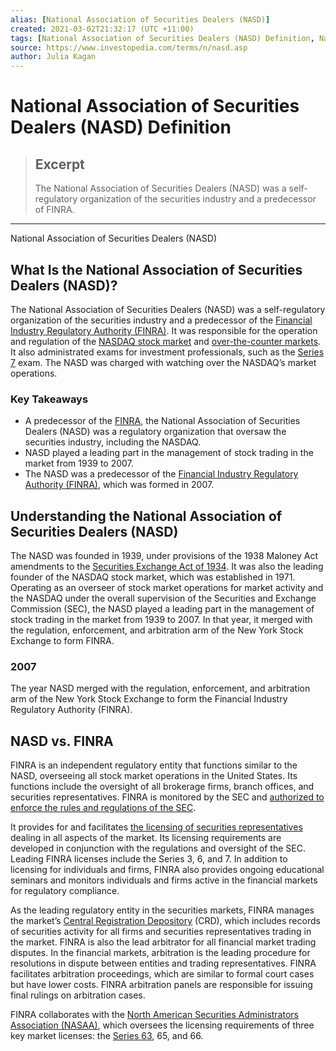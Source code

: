 ```yaml
---
alias: [National Association of Securities Dealers (NASD)]
created: 2021-03-02T21:32:17 (UTC +11:00)
tags: [National Association of Securities Dealers (NASD) Definition, National Association of Securities Dealers (NASD)]
source: https://www.investopedia.com/terms/n/nasd.asp
author: Julia Kagan
---
```


# National Association of Securities Dealers (NASD) Definition

> ## Excerpt
> The National Association of Securities Dealers (NASD) was a self-regulatory organization of the securities industry and a predecessor of FINRA.

---

National Association of Securities Dealers (NASD)
## What Is the National Association of Securities Dealers (NASD)?

The National Association of Securities Dealers (NASD) was a self-regulatory organization of the securities industry and a predecessor of the [Financial Industry Regulatory Authority (FINRA)](https://www.investopedia.com/terms/f/finra.asp). It was responsible for the operation and regulation of the [NASDAQ stock market](https://www.investopedia.com/terms/n/nasdaq.asp) and [over-the-counter markets](https://www.investopedia.com/terms/o/over-the-countermarket.asp). It also administrated exams for investment professionals, such as the [Series 7](https://www.investopedia.com/terms/s/series7.asp) exam. The NASD was charged with watching over the NASDAQ’s market operations. 

### Key Takeaways

-   A predecessor of the [FINRA](https://www.investopedia.com/terms/f/finra.asp), the National Association of Securities Dealers (NASD) was a regulatory organization that oversaw the securities industry, including the NASDAQ.
-   NASD played a leading part in the management of stock trading in the market from 1939 to 2007.
-   The NASD was a predecessor of the [Financial Industry Regulatory Authority (FINRA)](https://www.investopedia.com/terms/f/finra.asp), which was formed in 2007.

## Understanding the National Association of Securities Dealers (NASD)

The NASD was founded in 1939, under provisions of the 1938 Maloney Act amendments to the [Securities Exchange Act of 1934](https://www.investopedia.com/terms/s/seact1934.asp). It was also the leading founder of the NASDAQ stock market, which was established in 1971. Operating as an overseer of stock market operations for market activity and the NASDAQ under the overall supervision of the Securities and Exchange Commission (SEC), the NASD played a leading part in the management of stock trading in the market from 1939 to 2007. In that year, it merged with the regulation, enforcement, and arbitration arm of the New York Stock Exchange to form FINRA.

### 2007

The year NASD merged with the regulation, enforcement, and arbitration arm of the New York Stock Exchange to form the Financial Industry Regulatory Authority (FINRA).

## NASD vs. FINRA

FINRA is an independent regulatory entity that functions similar to the NASD, overseeing all stock market operations in the United States. Its functions include the oversight of all brokerage firms, branch offices, and securities representatives. FINRA is monitored by the SEC and [authorized to enforce the rules and regulations of the SEC](https://www.investopedia.com/ask/answers/how-does-finra-differ-sec/).

It provides for and facilitates [the licensing of securities representatives](https://www.investopedia.com/articles/financialcareers/08/selling-securities.asp) dealing in all aspects of the market. Its licensing requirements are developed in conjunction with the regulations and oversight of the SEC. Leading FINRA licenses include the Series 3, 6, and 7. In addition to licensing for individuals and firms, FINRA also provides ongoing educational seminars and monitors individuals and firms active in the financial markets for regulatory compliance.

As the leading regulatory entity in the securities markets, FINRA manages the market’s [Central Registration Depository](https://www.investopedia.com/terms/c/crd.asp) (CRD), which includes records of securities activity for all firms and securities representatives trading in the market. FINRA is also the lead arbitrator for all financial market trading disputes. In the financial markets, arbitration is the leading procedure for resolutions in dispute between entities and trading representatives. FINRA facilitates arbitration proceedings, which are similar to formal court cases but have lower costs. FINRA arbitration panels are responsible for issuing final rulings on arbitration cases.

FINRA collaborates with the [North American Securities Administrators Association (NASAA)](https://www.investopedia.com/terms/n/nasaa.asp), which oversees the licensing requirements of three key market licenses: the [Series 63](https://www.investopedia.com/terms/s/series63.asp), 65, and 66.
